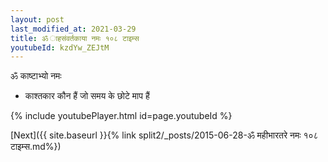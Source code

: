 ```yaml
---
layout: post
last_modified_at: 2021-03-29
title: ॐ ाहसंवर्तकाया नमः १०८ टाइम्स
youtubeId: kzdYw_ZEJtM
---
```

 
 
 ॐ काष्टाभ्यो नमः  
 
 -  काश्तकार कौन हैं जो समय के छोटे माप हैं 
 
  
 
  
 
 
 
 
 
 


{% include youtubePlayer.html id=page.youtubeId %}
 
[Next]({{ site.baseurl }}{% link  split2/_posts/2015-06-28-ॐ महीभारतरे नमः १०८ टाइम्स.md%})
 
